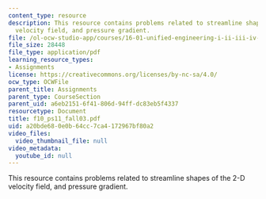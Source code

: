 ```yaml
---
content_type: resource
description: This resource contains problems related to streamline shapes of the 2-D
  velocity field, and pressure gradient.
file: /ol-ocw-studio-app/courses/16-01-unified-engineering-i-ii-iii-iv-fall-2005-spring-2006/a20bde680e0b64cc7ca4172967bf80a2_f10_ps11_fall03.pdf
file_size: 28448
file_type: application/pdf
learning_resource_types:
- Assignments
license: https://creativecommons.org/licenses/by-nc-sa/4.0/
ocw_type: OCWFile
parent_title: Assignments
parent_type: CourseSection
parent_uid: a6eb2151-6f41-806d-94ff-dc83eb5f4337
resourcetype: Document
title: f10_ps11_fall03.pdf
uid: a20bde68-0e0b-64cc-7ca4-172967bf80a2
video_files:
  video_thumbnail_file: null
video_metadata:
  youtube_id: null
---
```

This resource contains problems related to streamline shapes of the 2-D velocity field, and pressure gradient.